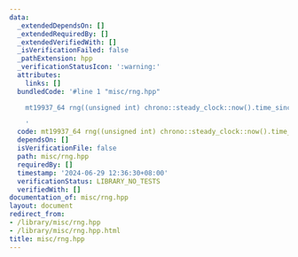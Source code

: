 ```yaml
---
data:
  _extendedDependsOn: []
  _extendedRequiredBy: []
  _extendedVerifiedWith: []
  _isVerificationFailed: false
  _pathExtension: hpp
  _verificationStatusIcon: ':warning:'
  attributes:
    links: []
  bundledCode: '#line 1 "misc/rng.hpp"

    mt19937_64 rng((unsigned int) chrono::steady_clock::now().time_since_epoch().count());

    '
  code: mt19937_64 rng((unsigned int) chrono::steady_clock::now().time_since_epoch().count());
  dependsOn: []
  isVerificationFile: false
  path: misc/rng.hpp
  requiredBy: []
  timestamp: '2024-06-29 12:36:30+08:00'
  verificationStatus: LIBRARY_NO_TESTS
  verifiedWith: []
documentation_of: misc/rng.hpp
layout: document
redirect_from:
- /library/misc/rng.hpp
- /library/misc/rng.hpp.html
title: misc/rng.hpp
---
```

